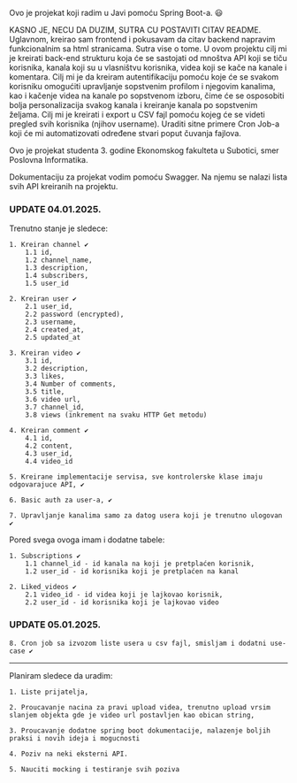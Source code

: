 Ovo je projekat koji radim u Javi pomoću Spring Boot-a. 😃

KASNO JE, NECU DA DUZIM, SUTRA CU POSTAVITI CITAV README. Uglavnom, kreirao sam frontend i pokusavam da citav backend napravim funkcionalnim sa html stranicama. Sutra vise o tome.
U ovom projektu cilj mi je kreirati back-end strukturu koja će se sastojati od mnoštva API koji se tiču korisnika, kanala koji su u 
vlasništvu korisnika, videa koji se kače na kanale i komentara. 
Cilj mi je da kreiram autentifikaciju pomoću koje će se svakom korisniku omogućiti upravljanje sopstvenim profilom i njegovim kanalima,
kao i kačenje videa na kanale po sopstvenom izboru, čime će se osposobiti bolja personalizacija svakog kanala i kreiranje kanala po sopstvenim željama. 
Cilj mi je kreirati i export u CSV fajl pomoću kojeg će se videti pregled svih korisnika (njihov username).
Uraditi sitne primere Cron Job-a koji će mi automatizovati određene stvari poput čuvanja fajlova.

Ovo je projekat studenta 3. godine Ekonomskog fakulteta u Subotici, smer Poslovna Informatika.

Dokumentaciju za projekat vodim pomoću Swagger. Na njemu se nalazi lista svih API kreiranih na projektu.

### UPDATE 04.01.2025. ###

Trenutno stanje je sledece:

    1. Kreiran channel ✔️
        1.1 id,
        1.2 channel_name,
        1.3 description,
        1.4 subscribers,
        1.5 user_id

    2. Kreiran user ✔️
        2.1 user_id,
        2.2 password (encrypted),
        2.3 username,
        2.4 created_at,
        2.5 updated_at

    3. Kreiran video ✔️
        3.1 id,
        3.2 description,
        3.3 likes,
        3.4 Number of comments,
        3.5 title,
        3.6 video url,
        3.7 channel_id,
        3.8 views (inkrement na svaku HTTP Get metodu)

    4. Kreiran comment ✔️
        4.1 id,
        4.2 content,
        4.3 user_id,
        4.4 video_id

    5. Kreirane implementacije servisa, sve kontrolerske klase imaju odgovarajuce API, ✔️

    6. Basic auth za user-a, ✔️

    7. Upravljanje kanalima samo za datog usera koji je trenutno ulogovan ✔️

Pored svega ovoga imam i dodatne tabele:

    1. Subscriptions ✔️
        1.1 channel_id - id kanala na koji je pretplaćen korisnik,
        1.2 user_id - id korisnika koji je pretplaćen na kanal

    2. Liked_videos ✔️
        2.1 video_id - id videa koji je lajkovao korisnik,
        2.2 user_id - id korisnika koji je lajkovao video
### UPDATE 05.01.2025. ###

    8. Cron job sa izvozom liste usera u csv fajl, smisljam i dodatni use-case ✔️
--------------------------------------------------------------------------------------------------------------------------------------

Planiram sledece da uradim:

    1. Liste prijatelja,

    2. Proucavanje nacina za pravi upload videa, trenutno upload vrsim slanjem objekta gde je video url postavljen kao obican string,

    3. Proucavanje dodatne spring boot dokumentacije, nalazenje boljih praksi i novih ideja i mogucnosti

    4. Poziv na neki eksterni API.

    5. Nauciti mocking i testiranje svih poziva
